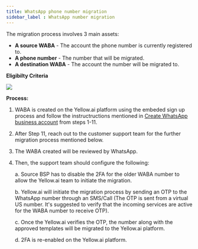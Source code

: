 ```yaml
---
title: WhatsApp phone number migration
sidebar_label : WhatsApp number migration
---
```


The migration process involves 3 main assets:

* **A source WABA** - The account the phone number is currently registered to.
* **A phone number** - The number that will be migrated.
* **A destination WABA** - The account the number will be migrated to.

**Eligibilty Criteria**

![](https://i.imgur.com/HzJofpE.png)

**Process:**
1. WABA is created on the Yellow.ai platform using the embeded sign up process and follow the instructructions mentioned in [Create WhatsApp business account](https://docs.yellow.ai/docs/platform_concepts/channelConfiguration/whatsapp-configuration#11-create-whatsapp-business-account) from steps 1-11.
2. After Step 11, reach out to the customer support team for the further migration process mentioned below.
3. The WABA created will be reviewed by WhatsApp.
4. Then, the support team should configure the following: 
   
   a. Source BSP has to disable the 2FA for the older WABA number to allow the Yellow.ai team to initiate the migration.

   b. Yellow.ai will initiate the migration process by sending an OTP to the WhatsApp number through an SMS/Call (The OTP is sent from a virtual US number. It's suggested to verify that the incoming services are active for the WABA number to receive OTP).

   c. Once the Yellow.ai verifies the OTP, the number along with the approved templates will be migrated to the Yellow.ai platform.

   d. 2FA is re-enabled on the Yellow.ai platform.